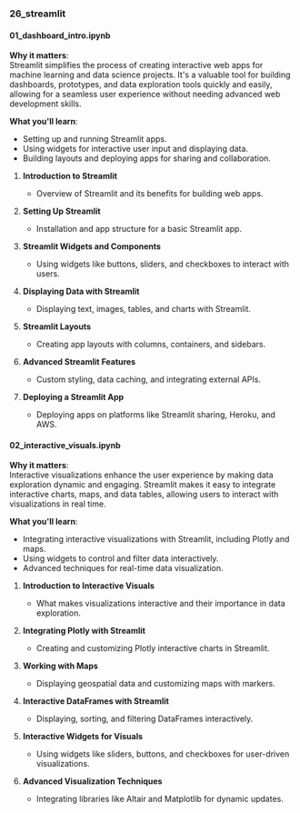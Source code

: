 ### **26_streamlit**

#### **01_dashboard_intro.ipynb**

**Why it matters**:  
Streamlit simplifies the process of creating interactive web apps for machine learning and data science projects. It's a valuable tool for building dashboards, prototypes, and data exploration tools quickly and easily, allowing for a seamless user experience without needing advanced web development skills.

**What you'll learn**:  
- Setting up and running Streamlit apps.
- Using widgets for interactive user input and displaying data.
- Building layouts and deploying apps for sharing and collaboration.

1. **Introduction to Streamlit**
   - Overview of Streamlit and its benefits for building web apps.

2. **Setting Up Streamlit**
   - Installation and app structure for a basic Streamlit app.

3. **Streamlit Widgets and Components**
   - Using widgets like buttons, sliders, and checkboxes to interact with users.

4. **Displaying Data with Streamlit**
   - Displaying text, images, tables, and charts with Streamlit.

5. **Streamlit Layouts**
   - Creating app layouts with columns, containers, and sidebars.

6. **Advanced Streamlit Features**
   - Custom styling, data caching, and integrating external APIs.

7. **Deploying a Streamlit App**
   - Deploying apps on platforms like Streamlit sharing, Heroku, and AWS.

#### **02_interactive_visuals.ipynb**

**Why it matters**:  
Interactive visualizations enhance the user experience by making data exploration dynamic and engaging. Streamlit makes it easy to integrate interactive charts, maps, and data tables, allowing users to interact with visualizations in real time.

**What you'll learn**:  
- Integrating interactive visualizations with Streamlit, including Plotly and maps.
- Using widgets to control and filter data interactively.
- Advanced techniques for real-time data visualization.

1. **Introduction to Interactive Visuals**
   - What makes visualizations interactive and their importance in data exploration.

2. **Integrating Plotly with Streamlit**
   - Creating and customizing Plotly interactive charts in Streamlit.

3. **Working with Maps**
   - Displaying geospatial data and customizing maps with markers.

4. **Interactive DataFrames with Streamlit**
   - Displaying, sorting, and filtering DataFrames interactively.

5. **Interactive Widgets for Visuals**
   - Using widgets like sliders, buttons, and checkboxes for user-driven visualizations.

6. **Advanced Visualization Techniques**
   - Integrating libraries like Altair and Matplotlib for dynamic updates.
